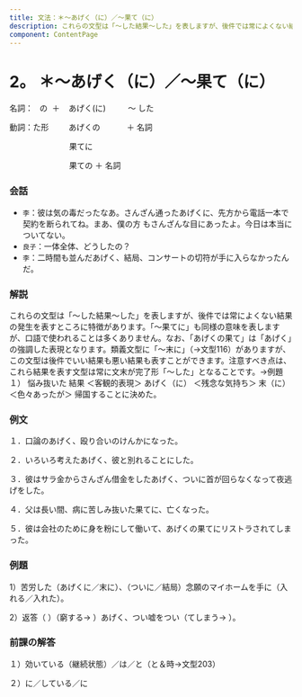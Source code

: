 ```yaml
---
title: 文法：＊～あげく（に）／～果て（に）
description: これらの文型は「～した結果～した」を表しますが、後件では常によくない結果の発生を表すところに特徴があります。「～果てに」も同様の意味を表しますが、口語で使われることは多くありません。なお、「あげくの果て」は「あげく」の強調した表現となります。類義文型に「～末に」（→文型116）がありますが、この文型は後件でいい結果も悪い結果も表すことができます。注意すべき点は、これら結果を表す文型は常に文末が完了形「～した」となることです。→例題１）
component: ContentPage
---
```



# 2。 ＊～あげく（に）／～果て（に）
名詞：&nbsp;&nbsp;&nbsp;の &nbsp;＋ &nbsp;&nbsp;&nbsp;あげく(に) &nbsp;&nbsp;&nbsp;&nbsp;&nbsp;&nbsp;&nbsp;&nbsp;&nbsp;～ した

動詞：た形 &nbsp;&nbsp;&nbsp;&nbsp;&nbsp;&nbsp;&nbsp;&nbsp;あげくの &nbsp;&nbsp;&nbsp;&nbsp;&nbsp;&nbsp;&nbsp;&nbsp;&nbsp;&nbsp;&nbsp;＋ 名詞

&nbsp;&nbsp;&nbsp;&nbsp;&nbsp;&nbsp;&nbsp;&nbsp;&nbsp;&nbsp;&nbsp;&nbsp;&nbsp;&nbsp;&nbsp;&nbsp;&nbsp;&nbsp;&nbsp;&nbsp;&nbsp;&nbsp;&nbsp;&nbsp;&nbsp;&nbsp;&nbsp;果てに    

&nbsp;&nbsp;&nbsp;&nbsp;&nbsp;&nbsp;&nbsp;&nbsp;&nbsp;&nbsp;&nbsp;&nbsp;&nbsp;&nbsp;&nbsp;&nbsp;&nbsp;&nbsp;&nbsp;&nbsp;&nbsp;&nbsp;&nbsp;&nbsp;&nbsp;&nbsp;&nbsp;果ての ＋ 名詞

### 会話
- `李`：彼は気の毒だったなあ。さんざん通ったあげくに、先方から電話一本で契約を断られてね。まあ、僕の方 もさんざんな目にあったよ。今日は本当についてない。
- `良子`：一体全体、どうしたの？
- `李`：二時間も並んだあげく、結局、コンサートの切符が手に入らなかったんだ。

### 解説
これらの文型は「～した結果～した」を表しますが、後件では常によくない結果の発生を表すところに特徴があります。「～果てに」も同様の意味を表しますが、口語で使われることは多くありません。なお、「あげくの果て」は「あげく」の強調した表現となります。類義文型に「～末に」（→文型116）がありますが、この文型は後件でいい結果も悪い結果も表すことができます。注意すべき点は、これら結果を表す文型は常に文末が完了形「～した」となることです。→例題１）
悩み抜いた 
結果 ＜客観的表現＞
あげく（に） ＜残念な気持ち＞ 
末（に） ＜色々あったが＞
帰国することに決めた。

### 例文
１．口論のあげく、殴り合いのけんかになった。 

２．いろいろ考えたあげく、彼と別れることにした。 

３．彼はサラ金からさんざん借金をしたあげく、ついに首が回らなくなって夜逃げをした。
 
４．父は長い間、病に苦しみ抜いた果てに、亡くなった。 

５．彼は会社のために身を粉にして働いて、あげくの果てにリストラされてしまった。 


### 例題
1）苦労した（あげくに／末に）、（ついに／結局）念願のマイホームを手に（入れる／入れた）。 

2）返答（ ）（窮する→ ）あげく、つい嘘をつい（てしまう→ ）。 


### 前課の解答
１）効いている（継続状態）／は／と（と＆時→文型203） 

２）に／している／に 

